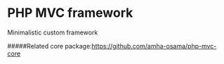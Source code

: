 # PHP MVC framework

Minimalistic custom framework

#####Related core package:https://github.com/amha-osama/php-mvc-core
